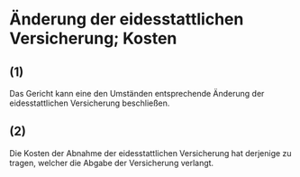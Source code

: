 # Änderung der eidesstattlichen Versicherung; Kosten



## (1)

 Das Gericht kann eine den Umständen entsprechende Änderung der eidesstattlichen Versicherung beschließen.

## (2)

 Die Kosten der Abnahme der eidesstattlichen Versicherung hat derjenige zu tragen, welcher die Abgabe der Versicherung verlangt. 

